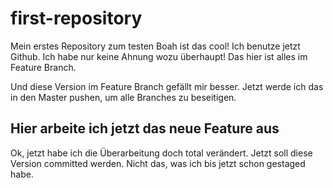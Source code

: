 # first-repository
Mein erstes Repository zum testen
Boah ist das cool! Ich benutze jetzt Github. Ich habe nur keine Ahnung wozu überhaupt!
Das hier ist alles im Feature Branch.

Und diese Version im Feature Branch gefällt mir besser. Jetzt werde ich das in den Master pushen, um alle Branches zu beseitigen.

## Hier arbeite ich jetzt das neue Feature aus
Ok, jetzt habe ich die Überarbeitung doch total verändert.
Jetzt soll diese Version committed werden.
Nicht das, was ich bis jetzt schon gestaged habe.